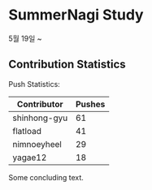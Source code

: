# SummerNagi Study

5월 19일 ~ 

## Contribution Statistics

Push Statistics:

| Contributor | Pushes |
| ----------- | ------ |
| shinhong-gyu | 61 |
| flatload | 41 |
| nimnoeyheel | 29 |
| yagae12 | 18 |

Some concluding text.
